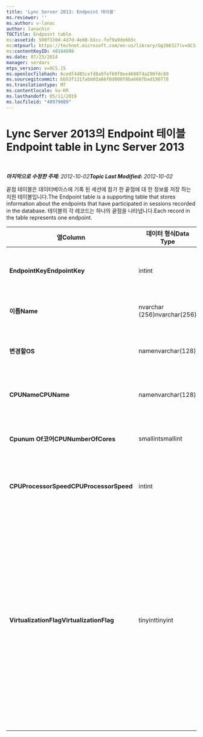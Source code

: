 ```yaml
---
title: 'Lync Server 2013: Endpoint 테이블'
ms.reviewer: ''
ms.author: v-lanac
author: lanachin
TOCTitle: Endpoint table
ms:assetid: 500f330d-4d7d-4e88-b1cc-fef9a9de6b5c
ms:mtpsurl: https://technet.microsoft.com/en-us/library/Gg398327(v=OCS.15)
ms:contentKeyID: 48184098
ms.date: 07/23/2014
manager: serdars
mtps_version: v=OCS.15
ms.openlocfilehash: 6cedf4d85cefd8a9fefb9f0ee4608f4a290fdc09
ms.sourcegitcommit: bb53f131fabb03a66f0d000f8ba668fbad190778
ms.translationtype: MT
ms.contentlocale: ko-KR
ms.lasthandoff: 05/11/2019
ms.locfileid: "40979089"
---
```

<div data-xmlns="http://www.w3.org/1999/xhtml">

<div class="topic" data-xmlns="http://www.w3.org/1999/xhtml" data-msxsl="urn:schemas-microsoft-com:xslt" data-cs="http://msdn.microsoft.com/en-us/">

<div data-asp="http://msdn2.microsoft.com/asp">

# <a name="endpoint-table-in-lync-server-2013"></a><span data-ttu-id="055da-102">Lync Server 2013의 Endpoint 테이블</span><span class="sxs-lookup"><span data-stu-id="055da-102">Endpoint table in Lync Server 2013</span></span>

</div>

<div id="mainSection">

<div id="mainBody">

<span> </span>

<span data-ttu-id="055da-103">_**마지막으로 수정한 주제:** 2012-10-02_</span><span class="sxs-lookup"><span data-stu-id="055da-103">_**Topic Last Modified:** 2012-10-02_</span></span>

<span data-ttu-id="055da-104">끝점 테이블은 데이터베이스에 기록 된 세션에 참가 한 끝점에 대 한 정보를 저장 하는 지원 테이블입니다.</span><span class="sxs-lookup"><span data-stu-id="055da-104">The Endpoint table is a supporting table that stores information about the endpoints that have participated in sessions recorded in the database.</span></span> <span data-ttu-id="055da-105">테이블의 각 레코드는 하나의 끝점을 나타냅니다.</span><span class="sxs-lookup"><span data-stu-id="055da-105">Each record in the table represents one endpoint.</span></span>


<table>
<colgroup>
<col style="width: 25%" />
<col style="width: 25%" />
<col style="width: 25%" />
<col style="width: 25%" />
</colgroup>
<thead>
<tr class="header">
<th><span data-ttu-id="055da-106"><strong>열</strong></span><span class="sxs-lookup"><span data-stu-id="055da-106"><strong>Column</strong></span></span></th>
<th><span data-ttu-id="055da-107"><strong>데이터 형식</strong></span><span class="sxs-lookup"><span data-stu-id="055da-107"><strong>Data Type</strong></span></span></th>
<th><span data-ttu-id="055da-108"><strong>키/인덱스</strong></span><span class="sxs-lookup"><span data-stu-id="055da-108"><strong>Key/Index</strong></span></span></th>
<th><span data-ttu-id="055da-109"><strong>세부적인</strong></span><span class="sxs-lookup"><span data-stu-id="055da-109"><strong>Details</strong></span></span></th>
</tr>
</thead>
<tbody>
<tr class="odd">
<td><p><span data-ttu-id="055da-110"><strong>EndpointKey</strong></span><span class="sxs-lookup"><span data-stu-id="055da-110"><strong>EndpointKey</strong></span></span></p></td>
<td><p><span data-ttu-id="055da-111">int</span><span class="sxs-lookup"><span data-stu-id="055da-111">int</span></span></p></td>
<td><p><span data-ttu-id="055da-112">주요한</span><span class="sxs-lookup"><span data-stu-id="055da-112">Primary</span></span></p></td>
<td><p><span data-ttu-id="055da-113">이 끝점을 식별 하는 고유 번호입니다.</span><span class="sxs-lookup"><span data-stu-id="055da-113">Unique number identifying this endpoint.</span></span></p></td>
</tr>
<tr class="even">
<td><p><span data-ttu-id="055da-114"><strong>이름</strong></span><span class="sxs-lookup"><span data-stu-id="055da-114"><strong>Name</strong></span></span></p></td>
<td><p><span data-ttu-id="055da-115">nvarchar (256)</span><span class="sxs-lookup"><span data-stu-id="055da-115">nvarchar(256)</span></span></p></td>
<td><p><span data-ttu-id="055da-116">독특한</span><span class="sxs-lookup"><span data-stu-id="055da-116">Unique</span></span></p></td>
<td><p><span data-ttu-id="055da-117">끝점 이름입니다.</span><span class="sxs-lookup"><span data-stu-id="055da-117">Endpoint name.</span></span></p></td>
</tr>
<tr class="odd">
<td><p><span data-ttu-id="055da-118"><strong>변경할</strong></span><span class="sxs-lookup"><span data-stu-id="055da-118"><strong>OS</strong></span></span></p></td>
<td><p><span data-ttu-id="055da-119">name</span><span class="sxs-lookup"><span data-stu-id="055da-119">nvarchar(128)</span></span></p></td>
<td><p> </p></td>
<td><p><span data-ttu-id="055da-120">끝점의 OS (운영 체제)입니다.</span><span class="sxs-lookup"><span data-stu-id="055da-120">Operating system (OS) of the endpoint.</span></span></p></td>
</tr>
<tr class="even">
<td><p><span data-ttu-id="055da-121"><strong>CPUName</strong></span><span class="sxs-lookup"><span data-stu-id="055da-121"><strong>CPUName</strong></span></span></p></td>
<td><p><span data-ttu-id="055da-122">name</span><span class="sxs-lookup"><span data-stu-id="055da-122">nvarchar(128)</span></span></p></td>
<td></td>
<td><p><span data-ttu-id="055da-123">끝점의 CPU 이름입니다.</span><span class="sxs-lookup"><span data-stu-id="055da-123">CPU name of the endpoint.</span></span></p></td>
</tr>
<tr class="odd">
<td><p><span data-ttu-id="055da-124"><strong>Cpunum Of코어</strong></span><span class="sxs-lookup"><span data-stu-id="055da-124"><strong>CPUNumberOfCores</strong></span></span></p></td>
<td><p><span data-ttu-id="055da-125">smallint</span><span class="sxs-lookup"><span data-stu-id="055da-125">smallint</span></span></p></td>
<td></td>
<td><p><span data-ttu-id="055da-126">끝점의 CPU 코어 수입니다.</span><span class="sxs-lookup"><span data-stu-id="055da-126">Number of CPU cores of the endpoint.</span></span></p></td>
</tr>
<tr class="even">
<td><p><span data-ttu-id="055da-127"><strong>CPUProcessorSpeed</strong></span><span class="sxs-lookup"><span data-stu-id="055da-127"><strong>CPUProcessorSpeed</strong></span></span></p></td>
<td><p><span data-ttu-id="055da-128">int</span><span class="sxs-lookup"><span data-stu-id="055da-128">int</span></span></p></td>
<td></td>
<td><p><span data-ttu-id="055da-129">끝점의 CPU 프로세서 속도입니다.</span><span class="sxs-lookup"><span data-stu-id="055da-129">CPU processor speed of the endpoint.</span></span></p></td>
</tr>
<tr class="odd">
<td><p><span data-ttu-id="055da-130"><strong>VirtualizationFlag</strong></span><span class="sxs-lookup"><span data-stu-id="055da-130"><strong>VirtualizationFlag</strong></span></span></p></td>
<td><p><span data-ttu-id="055da-131">tinyint</span><span class="sxs-lookup"><span data-stu-id="055da-131">tinyint</span></span></p></td>
<td></td>
<td><p><span data-ttu-id="055da-132">시스템이 가상화 된 환경에서 실행 되 고 있는지를 나타내는 비트 플래그입니다.</span><span class="sxs-lookup"><span data-stu-id="055da-132">Bit flag that indicates if the system is running in a virtualized environment:</span></span></p>
<ul>
<li><p><span data-ttu-id="055da-133">0x0000e-없음</span><span class="sxs-lookup"><span data-stu-id="055da-133">0x0000 – None</span></span></p></li>
<li><p><span data-ttu-id="055da-134">0x0001 – HyperV</span><span class="sxs-lookup"><span data-stu-id="055da-134">0x0001 – HyperV</span></span></p></li>
<li><p><span data-ttu-id="055da-135">0x0002 – VMWare</span><span class="sxs-lookup"><span data-stu-id="055da-135">0x0002 – VMWare</span></span></p></li>
<li><p><span data-ttu-id="055da-136">0x0004-가상 PC</span><span class="sxs-lookup"><span data-stu-id="055da-136">0x0004 – Virtual PC</span></span></p></li>
<li><p><span data-ttu-id="055da-137">0x0008 – Xen PC</span><span class="sxs-lookup"><span data-stu-id="055da-137">0x0008 – Xen PC</span></span></p></li>
</ul></td>
</tr>
</tbody>
</table>


</div>

<span> </span>

</div>

</div>

</div>

